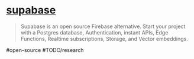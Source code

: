 # [supabase](https://supabase.com/)
> Supabase is an open source Firebase alternative.
> Start your project with a Postgres database, Authentication, instant APIs, Edge Functions, Realtime subscriptions, Storage, and Vector embeddings.

#open-source #TODO/research